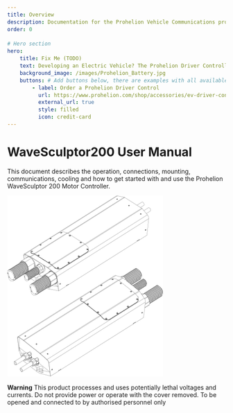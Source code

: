 ```yaml
---
title: Overview
description: Documentation for the Prohelion Vehicle Communications protocol
order: 0

# Hero section
hero:
    title: Fix Me (TODO)
    text: Developing an Electric Vehicle? The Prohelion Driver Controller Unit is designed to give you a head start with an off the shelf control platform to get you driving sooner.
    background_image: /images/Prohelion_Battery.jpg
    buttons: # Add buttons below, there are examples with all available options
        - label: Order a Prohelion Driver Control
          url: https://www.prohelion.com/shop/accessories/ev-driver-controls/
          external_url: true 
          style: filled
          icon: credit-card 
---
```


# WaveSculptor200 User Manual

This document describes the operation, connections, mounting, communications, cooling and how to get started with and use the Prohelion WaveSculptor 200 Motor Controller.

![WaveSculptor 200 Motor Controller](images/introduction.png)

<div class="callout callout--warning">
    <p><strong>Warning</strong> This product processes and uses potentially lethal voltages and currents.  Do not provide power or operate with the cover removed.  
    To be opened and connected to by authorised personnel only </p>
</div>
